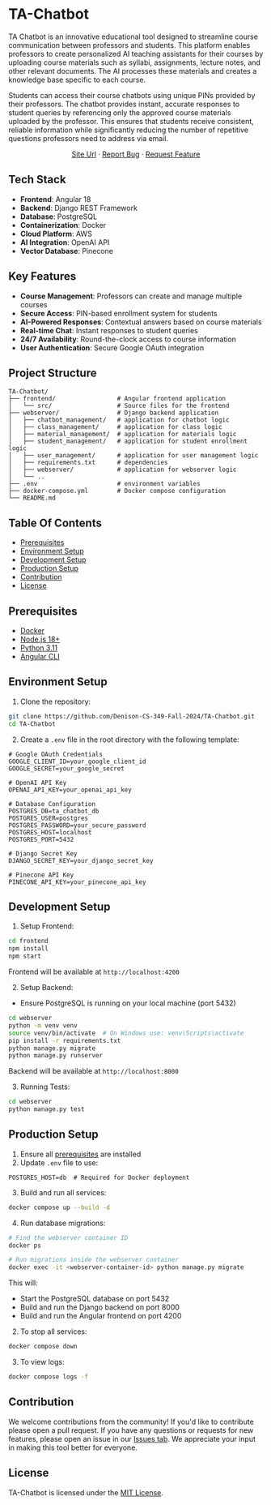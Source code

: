 # TA-Chatbot

TA Chatbot is an innovative educational tool designed to streamline course communication between professors and students. This platform enables professors to create personalized AI teaching assistants for their courses by uploading course materials such as syllabi, assignments, lecture notes, and other relevant documents. The AI processes these materials and creates a knowledge base specific to each course.

Students can access their course chatbots using unique PINs provided by their professors. The chatbot provides instant, accurate responses to student queries by referencing only the approved course materials uploaded by the professor. This ensures that students receive consistent, reliable information while significantly reducing the number of repetitive questions professors need to address via email.

<p align="center">
    <a href="https://www.ta-chat.website/">Site Url</a>
    ·
    <a href="https://github.com/Denison-CS-349-Fall-2024/TA-Chatbot/issues">Report Bug</a>
    ·
    <a href="https://github.com/Denison-CS-349-Fall-2024/TA-Chatbot/issues">Request Feature</a>
</p>

## Tech Stack

- **Frontend**: Angular 18
- **Backend**: Django REST Framework
- **Database**: PostgreSQL
- **Containerization**: Docker
- **Cloud Platform**: AWS
- **AI Integration**: OpenAI API
- **Vector Database**: Pinecone

## Key Features

- **Course Management**: Professors can create and manage multiple courses
- **Secure Access**: PIN-based enrollment system for students
- **AI-Powered Responses**: Contextual answers based on course materials
- **Real-time Chat**: Instant responses to student queries
- **24/7 Availability**: Round-the-clock access to course information
- **User Authentication**: Secure Google OAuth integration

## Project Structure

```
TA-Chatbot/
├── frontend/                 # Angular frontend application
│   └── src/                  # Source files for the frontend
├── webserver/                # Django backend application
│   ├── chatbot_management/   # application for chatbot logic
│   ├── class_management/     # application for class logic
│   ├── material_management/  # application for materials logic
│   ├── student_management/   # application for student enrollment logic
│   ├── user_management/      # application for user management logic
│   ├── requirements.txt      # dependencies
│   ├── webserver/            # application for webserver logic
│   └── ..
├── .env                      # environment variables
├── docker-compose.yml        # Docker compose configuration
└── README.md 
```

## Table Of Contents

- [Prerequisites](#prerequisites)
- [Environment Setup](#environment-setup)
- [Development Setup](#development-setup)
- [Production Setup](#production-setup)
- [Contribution](#contribution)
- [License](#license)


## Prerequisites
- [Docker](https://docs.docker.com/engine/install/)
- [Node.js 18+](https://nodejs.org/en/download/package-manager/current)
- [Python 3.11](https://www.python.org/downloads/)
- [Angular CLI](https://angular.dev/tools/cli)

## Environment Setup

1. Clone the repository:
```bash
git clone https://github.com/Denison-CS-349-Fall-2024/TA-Chatbot.git
cd TA-Chatbot
```

2. Create a `.env` file in the root directory with the following template:
```env
# Google OAuth Credentials
GOOGLE_CLIENT_ID=your_google_client_id
GOOGLE_SECRET=your_google_secret

# OpenAI API Key
OPENAI_API_KEY=your_openai_api_key

# Database Configuration
POSTGRES_DB=ta_chatbot_db
POSTGRES_USER=postgres
POSTGRES_PASSWORD=your_secure_password
POSTGRES_HOST=localhost
POSTGRES_PORT=5432

# Django Secret Key
DJANGO_SECRET_KEY=your_django_secret_key

# Pinecone API Key
PINECONE_API_KEY=your_pinecone_api_key
```

## Development Setup

1. Setup Frontend:
```bash
cd frontend
npm install
npm start
```
Frontend will be available at `http://localhost:4200`

2. Setup Backend:
- Ensure PostgreSQL is running on your local machine (port 5432)
```bash
cd webserver
python -m venv venv
source venv/bin/activate  # On Windows use: venv\Scripts\activate
pip install -r requirements.txt
python manage.py migrate
python manage.py runserver
```
Backend will be available at `http://localhost:8000`

3. Running Tests:
```bash
cd webserver
python manage.py test
```

## Production Setup

1. Ensure all [prerequisites](#prerequisites) are installed
2. Update `.env` file to use:
```env
POSTGRES_HOST=db  # Required for Docker deployment
```

3. Build and run all services:
```bash
docker compose up --build -d
```

4. Run database migrations:
```bash
# Find the webserver container ID
docker ps

# Run migrations inside the webserver container
docker exec -it <webserver-container-id> python manage.py migrate
```

This will:
- Start the PostgreSQL database on port 5432
- Build and run the Django backend on port 8000
- Build and run the Angular frontend on port 4200

2. To stop all services:
```bash
docker compose down
```

3. To view logs:
```bash
docker compose logs -f
```
## Contribution

We welcome contributions from the community! If you'd like to contribute please open a pull request. If you have any questions or requests for new features, please open an issue in our [Issues tab](https://github.com/Denison-CS-349-Fall-2024/TA-Chatbot/issues). We appreciate your input in making this tool better for everyone.

## License

TA-Chatbot is licensed under the [MIT License](LICENSE).
